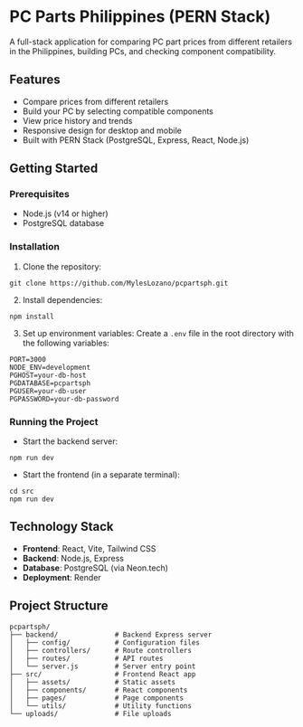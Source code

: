 # PC Parts Philippines (PERN Stack)

A full-stack application for comparing PC part prices from different retailers in the Philippines, building PCs, and checking component compatibility.

## Features

- Compare prices from different retailers
- Build your PC by selecting compatible components
- View price history and trends
- Responsive design for desktop and mobile
- Built with PERN Stack (PostgreSQL, Express, React, Node.js)

## Getting Started

### Prerequisites

- Node.js (v14 or higher)
- PostgreSQL database

### Installation

1. Clone the repository:

```
git clone https://github.com/MylesLozano/pcpartsph.git
```

2. Install dependencies:

```
npm install
```

3. Set up environment variables:
   Create a `.env` file in the root directory with the following variables:

```
PORT=3000
NODE_ENV=development
PGHOST=your-db-host
PGDATABASE=pcpartsph
PGUSER=your-db-user
PGPASSWORD=your-db-password
```

### Running the Project

- Start the backend server:

```
npm run dev
```

- Start the frontend (in a separate terminal):

```
cd src
npm run dev
```

## Technology Stack

- **Frontend**: React, Vite, Tailwind CSS
- **Backend**: Node.js, Express
- **Database**: PostgreSQL (via Neon.tech)
- **Deployment**: Render

## Project Structure

```
pcpartsph/
├── backend/              # Backend Express server
│   ├── config/           # Configuration files
│   ├── controllers/      # Route controllers
│   ├── routes/           # API routes
│   └── server.js         # Server entry point
├── src/                  # Frontend React app
│   ├── assets/           # Static assets
│   ├── components/       # React components
│   ├── pages/            # Page components
│   └── utils/            # Utility functions
└── uploads/              # File uploads
```
